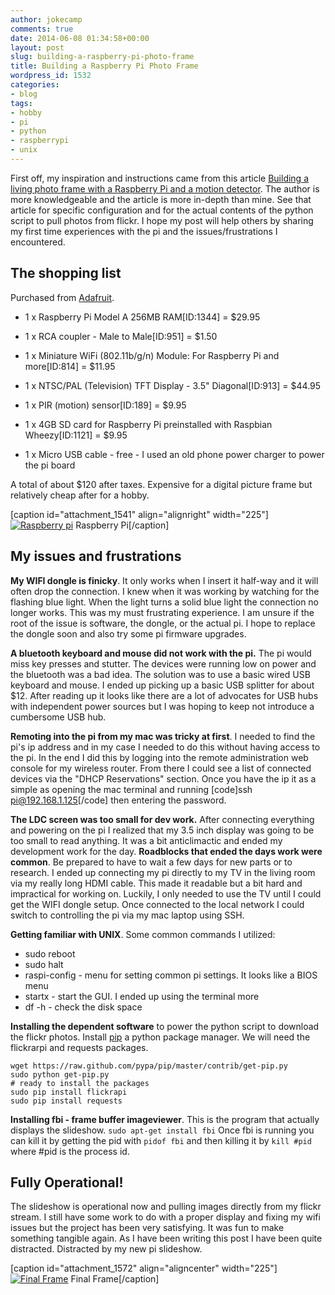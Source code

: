```yaml
---
author: jokecamp
comments: true
date: 2014-06-08 01:34:58+00:00
layout: post
slug: building-a-raspberry-pi-photo-frame
title: Building a Raspberry Pi Photo Frame
wordpress_id: 1532
categories:
- blog
tags:
- hobby
- pi
- python
- raspberrypi
- unix
---
```


First off, my inspiration and instructions came from this article [Building a living photo frame with a Raspberry Pi and a motion detector](http://www.ofbrooklyn.com/2014/01/2/building-photo-frame-raspberry-pi-motion-detector). The author is more knowledgeable and the article is more in-depth than mine. See that article for specific configuration and for the actual contents of the python script to pull photos from flickr. I hope my post will help others by sharing my first time experiences with the pi and the issues/frustrations I encountered.



## The shopping list

Purchased from [Adafruit](http://www.adafruit.com/).

  * 1 x Raspberry Pi Model A 256MB RAM[ID:1344] = $29.95

  * 1 x RCA coupler - Male to Male[ID:951] = $1.50

  * 1 x Miniature WiFi (802.11b/g/n) Module: For Raspberry Pi and more[ID:814] = $11.95

  * 1 x NTSC/PAL (Television) TFT Display - 3.5" Diagonal[ID:913] = $44.95

  * 1 x PIR (motion) sensor[ID:189] = $9.95

  * 1 x 4GB SD card for Raspberry Pi preinstalled with Raspbian Wheezy[ID:1121] = $9.95

  * 1 x Micro USB cable - free - I used an old phone power charger to power the pi board

A total of about $120 after taxes. Expensive for a digital picture frame but relatively cheap after for a hobby.

[caption id="attachment_1541" align="alignright" width="225"][![Raspberry pi](http://jokecamp.files.wordpress.com/2014/06/2014-06-07-16-13-54.jpg?w=225)](https://jokecamp.files.wordpress.com/2014/06/2014-06-07-16-13-54.jpg) Raspberry Pi[/caption]

## My issues and frustrations

**My WIFI dongle is finicky**. It only works when I insert it half-way and it will often drop the connection. I knew when it was working by watching for the flashing blue light. When the light turns a solid blue light the connection no longer works. This was my must frustrating experience. I am unsure if the root of the issue is software, the dongle, or the actual pi. I hope to replace the dongle soon and also try some pi firmware upgrades.

**A bluetooth keyboard and mouse did not work with the pi.** The pi would miss key presses and stutter. The devices were running low on power and the bluetooth was a bad idea. The solution was to use a basic wired USB keyboard and mouse. I ended up picking up a basic USB splitter for about $12. After reading up it looks like there are a lot of advocates for USB hubs with independent power sources but I was hoping to keep not introduce a cumbersome USB hub.

**Remoting into the pi from my mac was tricky at first**. I needed to find the pi's ip address and in my case I needed to do this without having access to the pi. In the end I did this by logging into the remote administration web console for my wireless router. From there I could see a list of connected devices via the "DHCP Reservations" section. Once you have the ip it as a simple as opening the mac terminal and running [code]ssh pi@192.168.1.125[/code] then entering the password.

**The LDC screen was too small for dev work.** After connecting everything and powering on the pi I realized that my 3.5 inch display was going to be too small to read anything. It was a bit anticlimactic and ended my development work for the day. **Roadblocks that ended the days work were common**. Be prepared to have to wait a few days for new parts or to research. I ended up connecting my pi directly to my TV in the living room via my really long HDMI cable. This made it readable but a bit hard and impractical for working on. Luckily, I only needed to use the TV until I could get the WIFI dongle setup. Once connected to the local network I could switch to controlling the pi via my mac laptop using SSH.

**Getting familiar with UNIX**. Some common commands I utilized:

  * sudo reboot
  * sudo halt
  * raspi-config - menu for setting common pi settings. It looks like a BIOS menu
  * startx - start the GUI. I ended up using the terminal more
  * df -h - check the disk space

**Installing the dependent software** to power the python script to download the flickr photos.
Install [pip](https://pypi.python.org/pypi/pip) a python package manager. We will need the flickrarpi and requests packages.

```
wget https://raw.github.com/pypa/pip/master/contrib/get-pip.py
sudo python get-pip.py
# ready to install the packages
sudo pip install flickrapi
sudo pip install requests
```

**Installing fbi - frame buffer imageviewer**. This is the program that actually displays the slideshow.
```sudo apt-get install fbi``` Once fbi is running you can kill it by getting the pid with ```pidof fbi``` and then killing it by ```kill #pid``` where #pid is the process id.

## Fully Operational!

The slideshow is operational now and pulling images directly from my flickr stream. I still have some work to do with a proper display and fixing my wifi issues but the project has been very satisfying. It was fun to make something tangible again. As I have been writing this post I have been quite distracted. Distracted by my new pi slideshow.

[caption id="attachment_1572" align="aligncenter" width="225"][![Final Frame](http://jokecamp.files.wordpress.com/2014/06/2014-06-09-21-53-58.jpg?w=225)](https://jokecamp.files.wordpress.com/2014/06/2014-06-09-21-53-58.jpg) Final Frame[/caption]
